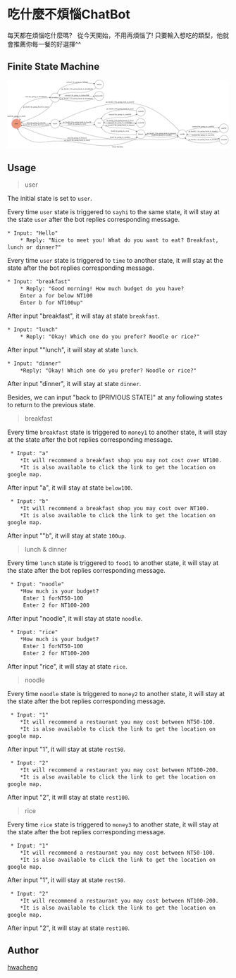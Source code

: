 # 吃什麼不煩惱ChatBot

每天都在煩惱吃什麼嗎?  
從今天開始，不用再煩惱了!
只要輸入想吃的類型，他就會推薦你每一餐的好選擇^^


## Finite State Machine
![fsm](./show-fsm.png)

## Usage
>user  

The initial state is set to `user`.

Every time `user` state is triggered to `sayhi` to the same state, it will stay at the state `user` after the bot replies corresponding message.

	* Input: "Hello"
		* Reply: "Nice to meet you! What do you want to eat? Breakfast, lunch or dinner?"

Every time `user` state is triggered to `time` to another state, it will stay at the state after the bot replies corresponding message.


	* Input: "breakfast"
		* Reply: "Good morning! How much budget do you have?  
		Enter a for below NT100  
		Enter b for NT100up"
After input "breakfast", it will stay at state `breakfast`.  

	* Input: "lunch"  
		* Reply: "Okay! Which one do you prefer? Noodle or rice?"  
After input ""lunch", it will stay at state `lunch`.
    
    * Input: "dinner"  
        *Reply: "Okay! Which one do you prefer? Noodle or rice?"   
After input "dinner", it will stay at state `dinner`.
 
Besides, we can input "back to [PRIVIOUS STATE]" at any following states to return to the previous state.  
 
>breakfast  

Every time `breakfast` state is triggered to `money1` to another state, it will stay at the state after the bot replies corresponding message.

     * Input: "a"
		*It will recommend a breakfast shop you may not cost over NT100.
        *It is also available to click the link to get the location on google map.
After input "a", it will stay at state `below100`.   

     * Input: "b"
		*It will recommend a breakfast shop you may cost over NT100.
        *It is also available to click the link to get the location on google map.
After input ""b", it will stay at state `100up`.   


>lunch & dinner  

Every time `lunch` state is triggered to `food1` to another state, it will stay at the state after the bot replies corresponding message.

     * Input: "noodle"
		*How much is your budget?
         Enter 1 forNT50-100
         Enter 2 for NT100-200
After input "noodle", it will stay at state `noodle`.   

     * Input: "rice"
		*How much is your budget?
         Enter 1 forNT50-100
         Enter 2 for NT100-200
After input "rice", it will stay at state `rice`.

>noodle  

Every time `noodle` state is triggered to `money2` to another state, it will stay at the state after the bot replies corresponding message.

     * Input: "1"
		*It will recommend a restaurant you may cost between NT50-100.
        *It is also available to click the link to get the location on google map.
After input "1", it will stay at state `rest50`.   

     * Input: "2"
		*It will recommend a restaurant you may cost between NT100-200.
        *It is also available to click the link to get the location on google map.
After input "2", it will stay at state `rest100`. 

>rice  

Every time `rice` state is triggered to `money3` to another state, it will stay at the state after the bot replies corresponding message.

     * Input: "1"
		*It will recommend a restaurant you may cost between NT50-100.
        *It is also available to click the link to get the location on google map.
After input "1", it will stay at state `rest50`.   

     * Input: "2"
		*It will recommend a restaurant you may cost between NT100-200.
        *It is also available to click the link to get the location on google map.
After input "2", it will stay at state `rest100`. 

## Author
[hwacheng](https://github.com/hwacheng)
